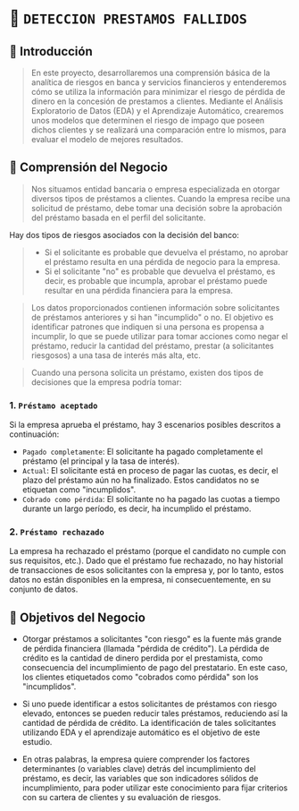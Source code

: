 # 🏦 **`DETECCION PRESTAMOS FALLIDOS`**


## 📑 Introducción

> En este proyecto, desarrollaremos una comprensión básica de la analítica de riesgos en banca y servicios financieros y entenderemos cómo se utiliza la información para minimizar el riesgo de pérdida de dinero en la concesión de prestamos a clientes. Mediante el Análisis Exploratorio de Datos (EDA) y el Aprendizaje Automático, crearemos unos modelos que determinen el riesgo de impago que poseen dichos clientes y se realizará una comparación entre lo mismos, para evaluar el modelo de mejores resultados.

## 📝 Comprensión del Negocio

> Nos situamos entidad bancaria o empresa especializada en otorgar diversos tipos de préstamos a clientes. Cuando la empresa recibe una solicitud de préstamo, debe tomar una decisión sobre la aprobación del préstamo basada en el perfil del solicitante. 

Hay dos tipos de riesgos asociados con la decisión del banco:

> - Si el solicitante es probable que devuelva el préstamo, no aprobar el préstamo resulta en una pérdida de negocio para la empresa.
> - Si el solicitante "no" es probable que devuelva el préstamo, es decir, es probable que incumpla, aprobar el préstamo puede resultar en una pérdida financiera para la empresa.

> Los datos proporcionados contienen información sobre solicitantes de préstamos anteriores y si han "incumplido" o no. El objetivo es identificar patrones que indiquen si una persona es propensa a incumplir, lo que se puede utilizar para tomar acciones como negar el préstamo, reducir la cantidad del préstamo, prestar (a solicitantes riesgosos) a una tasa de interés más alta, etc.

> Cuando una persona solicita un préstamo, existen dos tipos de decisiones que la empresa podría tomar:

### 1. `Préstamo aceptado`

Si la empresa aprueba el préstamo, hay 3 escenarios posibles descritos a continuación:

- `Pagado completamente`: El solicitante ha pagado completamente el préstamo (el principal y la tasa de interés).
- `Actual`: El solicitante está en proceso de pagar las cuotas, es decir, el plazo del préstamo aún no ha finalizado. Estos candidatos no se etiquetan como "incumplidos".
- `Cobrado como pérdida`: El solicitante no ha pagado las cuotas a tiempo durante un largo período, es decir, ha incumplido el préstamo.

### 2. `Préstamo rechazado`

La empresa ha rechazado el préstamo (porque el candidato no cumple con sus requisitos, etc.). Dado que el préstamo fue rechazado, no hay historial de transacciones de esos solicitantes con la empresa y, por lo tanto, estos datos no están disponibles en la empresa, ni consecuentemente, en su conjunto de datos.

## 🎯 Objetivos del Negocio

- Otorgar préstamos a solicitantes "con riesgo" es la fuente más grande de pérdida financiera (llamada "pérdida de crédito"). La pérdida de crédito es la cantidad de dinero perdida por el prestamista, como consecuencia del incumplimiento de pago del prestatario. En este caso, los clientes etiquetados como "cobrados como pérdida" son los "incumplidos".
- Si uno puede identificar a estos solicitantes de préstamos con riesgo elevado, entonces se pueden reducir tales préstamos, reduciendo así la cantidad de pérdida de crédito. La identificación de tales solicitantes utilizando EDA y el aprendizaje automático es el objetivo de este estudio.

- En otras palabras, la empresa quiere comprender los factores determinantes (o variables clave) detrás del incumplimiento del préstamo, es decir, las variables que son indicadores sólidos de incumplimiento, para poder utilizar este conocimiento para fijar criterios con su cartera de clientes y su evaluación de riesgos.